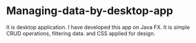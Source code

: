 # Managing-data-by-desktop-app
It is desktop application. I have developed this app on Java FX.  It is simple CRUD operations, filtering data. and CSS applied for design.
